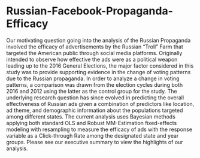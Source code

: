 # Russian-Facebook-Propaganda-Efficacy
Our motivating question going into the analysis of the Russian Propaganda involved the efficacy of advertisements by the Russian “Troll” Farm that targeted the American public through social media platforms. Originally intended to observe how effective the ads were as a political weapon leading up to the 2016 General Elections, the major factor considered in this study was to provide supporting evidence in the change of voting patterns due to the Russian propaganda. In order to analyze a change in voting patterns, a comparison was drawn from the election cycles during both 2016 and 2012 using the latter as the control group for the study. The underlying research question has since evolved in predicting the overall effectiveness of Russian ads given a combination of predictors like location, ad theme, and demographic information about the populations targeted among different states. The current analysis uses Bayesian methods applying both standard OLS and Robust MM-Estimation fixed-effects modeling with resampling to measure the efficacy of ads with the response variable as a Click-through Rate among the designated state and year groups. Please see our executive summary to view the highlights of our analysis.
